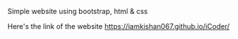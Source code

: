 Simple website using bootstrap, html & css



Here's the link of the  website                             https://iamkishan067.github.io/iCoder/
